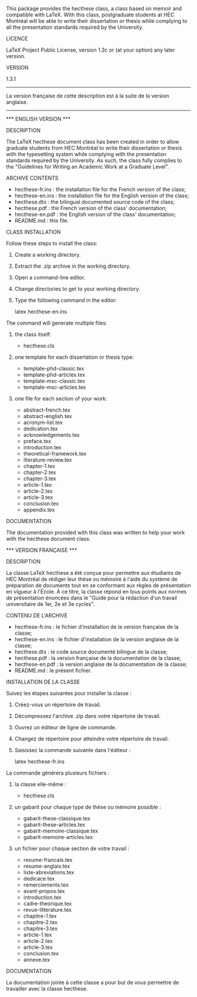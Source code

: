 This package provides the hecthese class, a class based on memoir
and compatible with LaTeX. With this class, postgraduate students
at HEC Montréal will be able to write their dissertation or thesis
while complying to all the presentation standards required by the
University.

LICENCE

LaTeX Project Public License, version 1.3c or (at your option) any
later version.

VERSION

1.3.1

******************************************************************
La version française de cette description est à la suite de la
version anglaise.
******************************************************************

*** ENGLISH VERSION ***

DESCRIPTION

The LaTeX hecthese document class has been created in order to
allow graduate students from HEC Montréal to write their dissertation
or thesis with the typesetting system while complying with the
presentation standards required by the University. As such, the class
fully complies to the "Guidelines for Writing an Academic Work at
a Graduate Level".

ARCHIVE CONTENTS

- hecthese-fr.ins : the installation file for the French version of the
  class;
- hecthese-en.ins : the installation file for the English version of the
  class;
- hecthese.dtx : the bilingual documented source code of the class;
- hecthese.pdf : the French version of the class' documentation;
- hecthese-en.pdf : the English version of the class' documentation;
- README.md : this file.

CLASS INSTALLATION

Follow these steps to install the class:
1. Create a working directory.
2. Extract the .zip archive in the working directory.
3. Open a command-line editor.
4. Change directories to get to your working directory.
5. Type the following command in the editor:

	latex hecthese-en.ins
	
The command will generate multiple files:

1. the class itself:
	- hecthese.cls
	
2. one template for each dissertation or thesis type:
	- template-phd-classic.tex
	- template-phd-articles.tex
	- template-msc-classic.tex
	- template-msc-articles.tex
	
3. one file for each section of your work:
	- abstract-french.tex
	- abstract-english.tex
	- acronym-list.tex
	- dedication.tex
	- acknowledgements.tex
	- preface.tex
	- introduction.tex
	- theoretical-framework.tex
	- literature-review.tex
	- chapter-1.tex
	- chapter-2.tex
	- chapter-3.tex	
	- article-1.tex
	- article-2.tex
	- article-3.tex
	- conclusion.tex
	- appendix.tex
	
DOCUMENTATION

The documentation provided with this class was written to help your
work with the hecthese document class.

*** VERSION FRANÇAISE ***

DESCRIPTION

La classe LaTeX hecthese a été conçue pour permettre aux étudiants
de HEC Montréal de rédiger leur thèse ou mémoire à l'aide du système
de préparation de documents tout en se conformant aux règles de
présentation en vigueur à l'École. À ce titre, la classe répond en
tous points aux normes de présentation énoncées dans le "Guide pour
la rédaction d'un travail universitaire de 1er, 2e et 3e cycles".

CONTENU DE L'ARCHIVE

- hecthese-fr.ins : le fichier d'installation de la version
  française de la classe;
- hecthese-en.ins : le fichier d'installation de la version
  anglaise de la classe;
- hecthese.dtx : le code source documenté bilingue de la classe;
- hecthese.pdf : la version française de la documentation de la classe;
- hecthese-en.pdf : la version anglaise de la documentation de la classe;
- README.md : le présent fichier.

INSTALLATION DE LA CLASSE

Suivez les étapes suivantes pour installer la classe :
1. Créez-vous un répertoire de travail.
2. Décompressez l'archive .zip dans votre répertoire de travail.
3. Ouvrez un éditeur de ligne de commande.
4. Changez de répertoire pour atteindre votre répertoire de travail.
5. Saisissez la commande suivante dans l'éditeur :

	latex hecthese-fr.ins
	
La commande générera plusieurs fichiers :

1. la classe elle-même :
	- hecthese.cls

2. un gabarit pour chaque type de thèse ou mémoire possible :
	- gabarit-these-classique.tex
	- gabarit-these-articles.tex
	- gabarit-memoire-classique.tex
	- gabarit-memoire-articles.tex
	
3. un fichier pour chaque section de votre travail :
	- resume-francais.tex
	- resume-anglais.tex
	- liste-abreviations.tex
	- dedicace.tex
	- remerciements.tex
	- avant-propos.tex
	- introduction.tex
	- cadre-theorique.tex
	- revue-litterature.tex
	- chapitre-1.tex
	- chapitre-2.tex
	- chapitre-3.tex
	- article-1.tex
	- article-2.tex
	- article-3.tex
	- conclusion.tex
	- annexe.tex
	
DOCUMENTATION

La documentation jointe à cette classe a pour but de vous permettre
de travailler avec la classe hecthese.